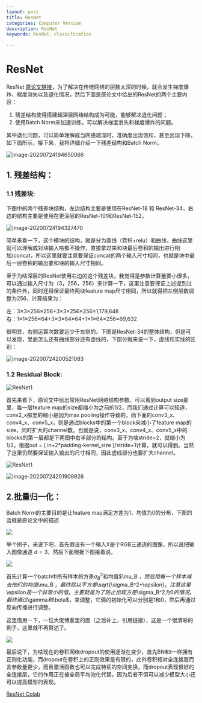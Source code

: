 ```yaml
---
layout: post
title: ResNet
categories: Computer Version
description: ResNet
keywords: ResNet，classification

---
```


# ResNet

ResNet <a href="https://arxiv.org/pdf/1512.03385.pdf ">原论文链接</a>，为了解决在传统网络的层数太深的时候，就会发生梯度爆炸、梯度消失以及退化情况，然后下面是原论文中给出的ResNet的两个主要内容：

1. 残差结构使得搭建超深层网络结构成为可能，能够解决退化问题；
2. 使用Batch Norm来加速训练，可以解决梯度消失和梯度爆炸的问题。

其中退化问题，可以简单理解成当网络越深时，准确度出现饱和，甚至出现下降，如下图所示，接下来，我将详细介绍一下残差结构和Batch Norm。

![image-20200724194650066](https://s2.loli.net/2021/12/18/KLhF7RDBuYsgTN6.png)

## 1. 残差结构：

### 1.1  残差块:

下图中的两个残差块结构，左边结构主要是使用在ResNet-18 和 ResNet-34，右边的结构主要是使用在更深层的ResNet-101和ResNet-152。

![image-20200724194327470](https://s2.loli.net/2021/12/18/OgV7w81ujTL4EYN.png)

简单来看一下，这个模块的结构，就是分为直线（卷积+relu）和曲线，曲线这里就可以理解成对块输入啥都不操作，直接拿过来和块最后卷积的输出进行相加/concat，所以这里就要注意要保证concat的两个输入尺寸相同，也就是块中最后一层卷积的输出要和块的输入尺寸相同。

至于为啥深层的ResNet使用右边的这个残差块，我觉得是参数计算量要小很多，可以通过输入尺寸为（3，256，256）来计算一下，这里注意要保证上述提到过的条件外，同时还得保证最终两块feature map尺寸相同，所以就得把左侧层数调整为256，计算结果为：

左：3×3×256×256+3×3×256×256=1,179,648<br>右：1×1×256×64+3×3×64×64+1×1×64×256=69,632<br>

很明显，右侧运算次数要远少于左侧的。下图是ResNet-34的整体结构，但是可以发现，里面怎么还有曲线部分还有虚线的，下部分就来说一下，虚线和实线的区别：

![image-20200724200521083](https://s2.loli.net/2021/12/18/ibsk3HAp1qfFcZN.png)

### 1.2 Residual Block:

![ResNet1](https://s2.loli.net/2021/12/18/3I29mj8sfz7oSdM.png)

首先来看下，原论文中给出常用ResNet网络结构参数，可以看到output size那里，每一层feature map的size都缩小为之前的1/2，而我们通过计算可以知道，conv2_x那里的缩小是因为max pooling操作导致的，而下面的conv3_x、conv4_x、conv5_x，则是通过blocks中的第一个block来减小了feature map的size，同时扩大的channel数。也就是说，conv3_x、conv4_x、conv5_x中的blocks的第一层都是下两图中右半部分的结构。至于为啥stride=2，就缩小为1/2，根据out = ( in+2*padding-kernel_size )/stride+1计算，就可以得到。当然了这里仍然要保证输入输出的尺寸相同，因此虚线部分也要扩大channel。

![ResNet1](https://s2.loli.net/2021/12/18/jbnWGZpfCKTsi7D.png)

![image-20200724201909926](https://s2.loli.net/2021/12/18/vUmgDHGP6QpBN3W.png)

## 2.批量归一化：

Batch Norm的主要目的是让feature map满足方差为1、均值为0的分布，下图的蓝框是原论文中的描述

![](https://s2.loli.net/2021/12/18/xyz4oO2lrXc7k3S.png)

举个例子，来说下吧，首先假设有一个输入X是个RGB三通道的图像，所以说把输入图像通道 $d=3$，然后下面根据下图接着说。

![](https://s2.loli.net/2021/12/18/wu1jbPoRMKa3nsW.png)

首先计算一个batch中所有样本的方差$\sigma_B^2$和均值$\mu_B $，然后用每一个样本减去他们的均值$\mu_B $，最终除以平方差$\sqrt{\sigma_B^2+\epsilon}$，注意这里$\epsilon$是一个非常小的值，主要就是为了防止出现方差$\sigma_B^2$为0的情况。最终通过$\gamma$和$\beta$，来调整，它俩的初始化可以分别是1和0，然后再通过反向传播进行调整。

这里借用一下，一位大佬博客里的图（之后补上，引用链接），这是一个很清晰的例子，这里就不再赘述了。

![](https://s2.loli.net/2021/12/18/Elk25SFp3WqObcC.jpg)

最后说下，为啥现在的卷积网络dropout的使用逐渐在变少，首先BN和t一样拥有正则化功能，而dropout在卷积上的正则效果是有限的，此外卷积相对全连接层而言参数量更少，而且激活函数也可以完成特征的空间变换，而dropout表现很好的全连接层，它的作用正在被全局平均池化代替，因为后者不但可以减少模型大小还可以提高模型的表现。

<a href=" https://colab.research.google.com/drive/1TL4muG5BoNsNk5rd4u5KYqjEcsfTFc-m?usp=sharing">ResNet Colab</a>
